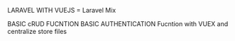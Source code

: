 LARAVEL WITH VUEJS = Laravel Mix

BASIC cRUD FUCNTION
BASIC AUTHENTICATION Fucntion with VUEX and centralize store files

